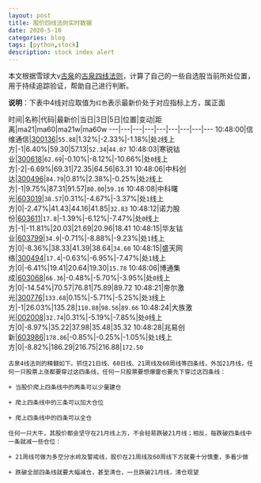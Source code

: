 ```yaml
---
layout: post
title: 股价四线法则实时数据
date: 2020-5-10
categories: blog
tags: [python,stock]
description: stock index alert
---
```



本文根据雪球大v[古泉](https://xueqiu.com/u/7148646888)的[古泉四线法则](https://xueqiu.com/7148646888/130498192)，计算了自己的一些自选股当前所处位置，用于持续追踪验证，帮助自己进行判断。

**说明**：下表中4线对应取值为`红色`表示最新价处于对应指标上方，属正面

时间|名称|代码|最新价|当日|3日|5日|位置|变动|距离|ma21|ma60|ma21w|ma60w
---|---|---|---|---|---|---|---|---
10:48:00|信维通信|[300136](https://xueqiu.com/S/SZ300136)|`55.88`|1.32%|-2.33%|-1.18%|处`2`线上方|-1|6.40%|59.30|57.13|`52.34`|`44.07`
10:48:03|寒锐钴业|[300618](https://xueqiu.com/S/SZ300618)|`62.69`|-0.10%|-8.12%|-10.66%|处`0`线上方|-2|-6.69%|69.31|72.35|64.56|63.31
10:48:06|中科创达|[300496](https://xueqiu.com/S/SZ300496)|`84.79`|0.81%|2.38%|-0.25%|处`2`线上方|-1|9.75%|87.31|91.57|`80.00`|`59.16`
10:48:08|中科曙光|[603019](https://xueqiu.com/S/SH603019)|`38.57`|0.31%|-4.67%|-3.37%|处`1`线上方|0|-2.47%|41.43|44.16|41.85|`32.83`
10:48:12|诺力股份|[603611](https://xueqiu.com/S/SH603611)|`17.8`|-1.39%|-6.12%|-7.47%|处`0`线上方|-1|-11.81%|20.03|21.69|20.96|18.41
10:48:15|华友钴业|[603799](https://xueqiu.com/S/SH603799)|`34.9`|-0.71%|-8.88%|-9.23%|处`1`线上方|0|-8.36%|38.33|41.39|38.64|`34.60`
10:48:15|盛天网络|[300494](https://xueqiu.com/S/SZ300494)|`17.4`|-0.63%|-6.95%|-7.47%|处`1`线上方|0|-6.41%|19.41|20.64|19.30|`15.78`
10:48:06|博通集成|[603068](https://xueqiu.com/S/SH603068)|`66.36`|-0.48%|-5.70%|-3.95%|处`0`线上方|0|-14.54%|70.57|76.81|75.89|89.72
10:48:21|帝尔激光|[300776](https://xueqiu.com/S/SZ300776)|`133.68`|0.15%|-5.71%|-5.25%|处`3`线上方|-1|26.03%|135.28|`110.88`|`98.56`|`89.66`
10:48:24|大族激光|[002008](https://xueqiu.com/S/SZ002008)|`32.74`|0.31%|-5.19%|-7.85%|处`0`线上方|0|-8.97%|35.22|37.98|35.48|35.32
10:48:28|兆易创新|[603986](https://xueqiu.com/S/SH603986)|`178.86`|-0.85%|-0.25%|-1.05%|处`1`线上方|0|-8.82%|186.29|216.75|216.88|`172.50`

```
古泉4线法则的精髓如下。抓住21日线、60日线、21周线及60周线等四条线，外加21月线，任何一只股票上涨都要穿过这四条线，任何一只股票要想爆雷也要先下穿过这四条线：

+ 当股价爬上四条线中的两条可以少量建仓

+ 爬上四条线中的三条可以加大仓位

+ 爬上四条线中的四条可以全仓

任何一只大牛，其股价都会坚守在21月线上方，不会轻易跌破21月线；相反，每跌破四条线中一条就减一些仓位：

+ 21周线可做为多空分水岭及警戒线，股价在21周线及60周线下方就要十分慎重，多看少做

+ 跌破全部四条线就要大幅减仓，甚至清仓，一旦跌破21月线，清仓观望
```